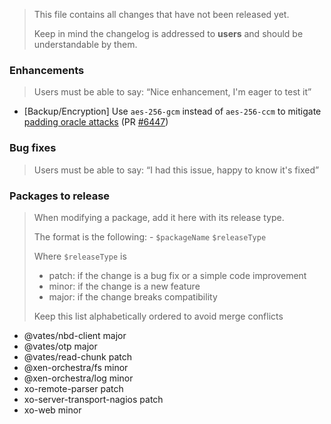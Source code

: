 > This file contains all changes that have not been released yet.
>
> Keep in mind the changelog is addressed to **users** and should be
> understandable by them.

### Enhancements
> Users must be able to say: “Nice enhancement, I'm eager to test it”
- [Backup/Encryption] Use `aes-256-gcm` instead of `aes-256-ccm` to mitigate [padding oracle attacks](https://en.wikipedia.org/wiki/Padding_oracle_attack) (PR [#6447](https://github.com/vatesfr/xen-orchestra/pull/6447))
### Bug fixes

> Users must be able to say: “I had this issue, happy to know it's fixed”

### Packages to release

> When modifying a package, add it here with its release type.
>
> The format is the following: - `$packageName` `$releaseType`
>
> Where `$releaseType` is
>
> - patch: if the change is a bug fix or a simple code improvement
> - minor: if the change is a new feature
> - major: if the change breaks compatibility
>
> Keep this list alphabetically ordered to avoid merge conflicts

<!--packages-start-->

- @vates/nbd-client major
- @vates/otp major
- @vates/read-chunk patch
- @xen-orchestra/fs minor
- @xen-orchestra/log minor
- xo-remote-parser patch
- xo-server-transport-nagios patch
- xo-web minor

<!--packages-end-->

